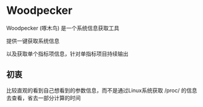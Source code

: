 # Woodpecker

Woodpecker (啄木鸟) 是一个系统信息获取工具


提供一键获取系统信息

以及获取单个指标项信息，针对单指标项目持续输出


## 初衷

比较直观的看到自己想看到的参数信息，而不是通过Linux系统获取 /proc/ 的信息去查看，省去一部分计算的时间